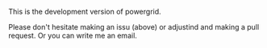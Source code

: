 This is the development version of powergrid. 

Please don't hesitate making an issu (above) or adjustind and making a pull request. Or you can write me an email.

